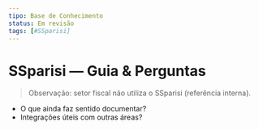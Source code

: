 ```yaml
---
tipo: Base de Conhecimento
status: Em revisão
tags: [#SSparisi]
---
```


# SSparisi — Guia & Perguntas

> Observação: setor fiscal não utiliza o SSparisi (referência interna).

- O que ainda faz sentido documentar?  
- Integrações úteis com outras áreas?
